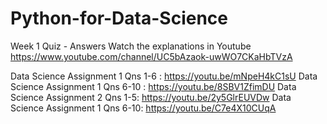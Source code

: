 # Python-for-Data-Science
Week 1 Quiz - Answers
Watch the explanations in Youtube https://www.youtube.com/channel/UC5bAzaok-uwWO7CKaHbTVzA

Data Science Assignment 1 Qns 1-6 : https://youtu.be/mNpeH4kC1sU
Data Science Assignment 1 Qns 6-10 : https://youtu.be/8SBV1ZfimDU
Data Science Assignment 2 Qns 1-5: https://youtu.be/2y5GlrEUVDw
Data Science Assignment 1 Qns 6-10: https://youtu.be/C7e4X10CUqA

